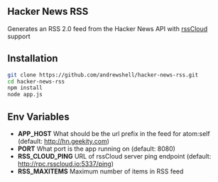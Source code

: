 Hacker News RSS
---------------
Generates an RSS 2.0 feed from the Hacker News API with [rssCloud](https://github.com/andrewshell/rsscloud-server) support

## Installation

```bash
git clone https://github.com/andrewshell/hacker-news-rss.git
cd hacker-news-rss
npm install
node app.js
```

## Env Variables

* **APP_HOST** What should be the url prefix in the feed for atom:self (default: http://hn.geekity.com)
* **PORT** What port is the app running on (default: 8080)
* **RSS_CLOUD_PING** URL of rssCloud server ping endpoint (default: http://rpc.rsscloud.io:5337/ping)
* **RSS_MAXITEMS** Maximum number of items in RSS feed
